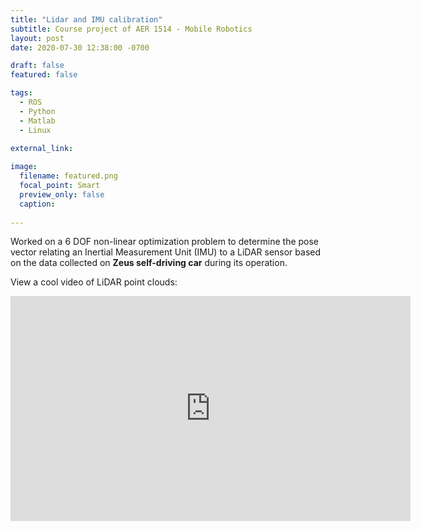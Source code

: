 ```yaml
---
title: "Lidar and IMU calibration"
subtitle: Course project of AER 1514 - Mobile Robotics
layout: post
date: 2020-07-30 12:38:00 -0700

draft: false
featured: false

tags:
  - ROS
  - Python
  - Matlab
  - Linux
  
external_link: 

image:
  filename: featured.png
  focal_point: Smart
  preview_only: false
  caption:  
 
---
```


Worked on a 6 DOF non-linear optimization problem to determine the pose vector relating an Inertial Measurement 
Unit (IMU) to a LiDAR sensor based on the data collected on **Zeus self-driving car** during its operation.

View a cool video of LiDAR point clouds: 

<iframe id="ytplayer" type="text/html" width="640" height="360"
  src="https://www.youtube.com/embed/W43blhxcAY0?autoplay=1&origin=http://example.com"
  frameborder="0"></iframe>
